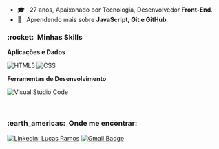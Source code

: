- 🎓 &nbsp; 27 anos, Apaixonado por Tecnologia, Desenvolvedor **Front-End**.
- 🌱 &nbsp; Aprendendo mais sobre **JavaScript, Git e GitHub**.

<h3> :rocket: &nbsp;Minhas Skills </h3>

**Aplicações e Dados**

  ![HTML5](https://img.shields.io/badge/-HTML5-333333?style=flat&logo=HTML5)
  ![CSS](https://img.shields.io/badge/-CSS-333333?style=flat&logo=CSS3&logoColor=1572B6)

**Ferramentas de Desenvolvimento**

  ![Visual Studio Code](https://img.shields.io/badge/-Visual%20Studio%20Code-333333?style=flat&logo=visual-studio-code&logoColor=007ACC)

<br/>

<h3> :earth_americas: &nbsp;Onde me encontrar: </h3> 

[![Linkedin: Lucas Ramos](https://img.shields.io/badge/-Lucas_Ramos-blue?style=flat-square&logo=Linkedin&logoColor=white&link=https://www.linkedin.com/in/lucas-ramos-a8ba4a207/)](https://www.linkedin.com/in/lucas-ramos-a8ba4a207/)
[![Gmail Badge](https://img.shields.io/badge/-lucas.guyfawkes95@gmail.com-006bed?style=flat-square&logo=Gmail&logoColor=white&link=mailto:lucas.guyfawkes95@gmail.com)](mailto:lucas.guyfawkes95@gmail.com)

